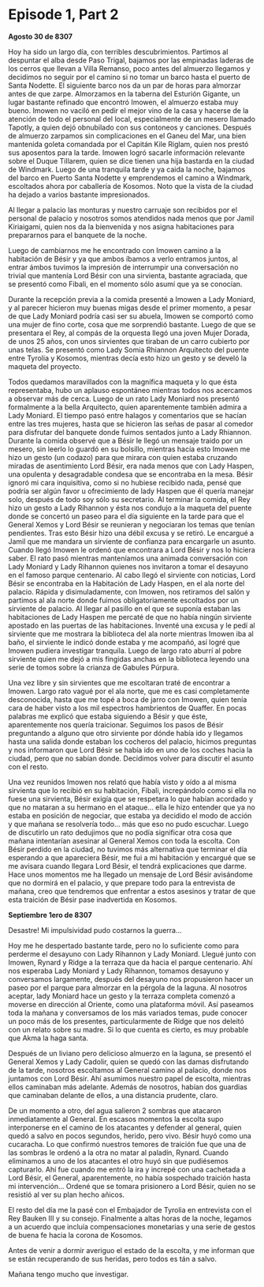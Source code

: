 # Episode 1, Part 2

**Agosto 30 de 8307**

Hoy ha sido un largo día, con terribles descubrimientos.
Partimos al despuntar el alba desde Paso Trigal, bajamos por las empinadas laderas de los cerros que llevan a Villa Remanso, poco antes del almuerzo llegamos y decidimos no seguir por el camino si no tomar un barco hasta el puerto de Santa Nodette. El siguiente barco nos da un par de horas para almorzar antes de que zarpe. Almorzamos en la taberna del Esturión Gigante, un lugar bastante refinado que encontró Imowen, el almuerzo estaba muy bueno. Imowen no vaciló en pedir el mejor vino de la casa y hacerse de la atención de todo el personal del local, especialmente de un mesero llamado Tapotly, a quien dejó obnubilado con sus contoneos y canciones.
Después de almuerzo zarpamos sin complicaciones en el Ganeu del Mar, una bien mantenida goleta comandada por el Capitán Kile Riglam, quien nos prestó sus aposentos para la tarde. Imowen logró sacarle información relevante sobre el Duque Tillarem, quien se dice tienen una hija bastarda en la ciudad de Windmark.
Luego de una tranquila tarde y ya caida la noche, bajamos del barco en Puerto Santa Nodette y emprendemos el camino a Windmark, escoltados ahora por caballería de Kosomos. Noto que la vista de la ciudad ha dejado a varios bastante impresionados.

Al llegar a palacio las monturas y nuestro carruaje son recibidos por el personal de palacio y nosotros somos atendidos nada menos que por Jamil Kiriaigami, quien nos da la bienvenida y nos asigna habitaciones para prepararnos para el banquete de la noche.

Luego de cambiarnos me he encontrado con Imowen camino a la habitación de Bésir y ya que ambos íbamos a verlo entramos juntos, al entrar ámbos tuvimos la impresión de interrumpir una conversación no trivial que mantenía Lord Bésir con una sirvienta, bastante agraciada, que se presentó como Fibali, en el momento sólo asumí que ya se conocían.

Durante la recepción previa a la comida presenté a Imowen a Lady Moniard, y al parecer hicieron muy buenas migas desde el primer momento, a pesar de que Lady Moniard podría casi ser su abuela, Imowen se comportó como una mujer de fino corte, cosa que me sorprendió bastante. Luego de que se presentara el Rey, al compás de la orquesta llegó una joven Mujer Dorada, de unos 25 años, con unos sirvientes que tiraban de un carro cubierto por unas telas. Se presentó como Lady Somia Rhiannon Arquitecto del puente entre Tyrolia y Kosomos, mientras decía esto hizo un gesto y se develó la maqueta del proyecto.

Todos quedamos maravillados con la magnífica maqueta y lo que ésta representaba, hubo un aplauso espontáneo mientras todos nos acercamos a observar más de cerca.
Luego de un rato Lady Moniard nos presentó formalmente a la bella Arquitecto, quien aparentemente también admira a Lady Moniard. El tiempo pasó entre halagos y comentarios que se hacían entre las tres mujeres, hasta que se hicieron las señas de pasar al comedor para disfrutar del banquete donde fuimos sentados junto a Lady Rhiannon.
Durante la comida observé que a Bésir le llegó un mensaje traido por un mesero, sin leerlo lo guardó en su bolsillo, mientras hacía esto Imowen me hizo un gesto (un codazo) para que mirara con quien estaba cruzando miradas de asentimiento Lord Bésir, era nada menos que con Lady Haspen, una opulenta y desagradable condesa que se encontraba en la mesa. Bésir ignoró mi cara inquisitiva, como si no hubiese recibido nada, pensé que podría ser algún favor u ofrecimiento de lady Haspen que él quería manejar solo, después de todo soy sólo su secretario.
Al terminar la comida, el Rey hizo un gesto a Lady Rihannon y ésta nos condujo a la maqueta del puente donde se concertó un paseo para el día siguiente en la tarde para que el General Xemos y Lord Bésir se reunieran y negociaran los temas que tenían pendientes. Tras esto Bésir hizo una débil excusa y se retiró.
Le encargué a Jamil que me mandara un sirviente de confianza para encargarle un asunto. Cuando llegó Imowen le ordenó que encontrara a Lord Bésir y nos lo hiciera saber.
El rato pasó mientras manteníamos una animada conversación con Lady Moniard y Lady Rihannon quienes nos invitaron a tomar el desayuno en el famoso parque centenario.
Al cabo llegó el sirviente con noticias, Lord Bésir se encontraba en la Habitación de Lady Haspen, en el ala norte del palacio. Rápida y disimuladamente, con Imowen, nos retiramos del salón y partimos al ala norte donde fuimos obligatoriamente escoltados por un sirviente de palacio. Al llegar al pasillo en el que se suponía estaban las habitaciones de Lady Haspen me percaté de que no había ningún sirviente apostado en las puertas de las habitaciones. Inventé una excusa y le pedí al sirviente que me mostrara la biblioteca del ala norte mientras Imowen iba al baño, el sirviente le indicó donde estaba y me acompañó, así logré que Imowen pudiera investigar tranquila. Luego de largo rato aburrí al pobre sirviente quien me dejó a mis fingidas anchas en la biblioteca leyendo una serie de tomos sobre la crianza de Gabules Púrpura.

Una vez libre y sin sirvientes que me escoltaran traté de encontrar a Imowen. Largo rato vagué por el ala norte, que me es casi completamente desconocida, hasta que me topé a boca de jarro con Imowen, quien tenía cara de haber visto a los mil espectros hambrientos de Quaffer. En pocas palabras me explicó que estaba siguiendo a Bésir y que éste, aparentemente nos quería traicionar. Seguimos los pasos de Bésir preguntando a alguno que otro sirviente por dónde había ido y llegamos hasta una salida donde estaban los cocheros del palacio, hicimos preguntas y nos informaron que Lord Bésir se había ido en uno de los coches hacia la ciudad, pero que no sabían donde. Decidimos volver para discutir el asunto con el resto.

Una vez reunidos Imowen nos relató que había visto y oído a al misma sirvienta que lo recibió en su habitación, Fibali, increpándolo como si ella no fuese una sirvienta, Bésir exigía que se respetara lo que habían acordado y que no mataran a su hermano en el ataque... ella le hizo entender que ya no estaba en posición de negociar, que estaba ya decidido el modo de acción y que mañana se resolvería todo... más que eso no pudo escuchar.
Luego de discutirlo un rato dedujimos que no podía significar otra cosa que mañana intentarían asesinar al General Xemos con toda la escolta. Con Bésir perdido en la ciudad, no tuvimos más alternativa que terminar el día esperando a que apareciera Bésir, me fui a mi habitación y encargué que se me avisara cuando llegara Lord Bésir, el tendrá explicaciones que darme.
Hace unos momentos me ha llegado un mensaje de Lord Bésir avisándome que no dormirá en el palacio, y que prepare todo para la entrevista de mañana, creo que tendremos que enfrentar a estos asesinos y tratar de que esta traición de Bésir pase inadvertida en Kosomos.

**Septiembre 1ero de 8307**

Desastre! Mi impulsividad pudo costarnos la guerra...

Hoy me he despertado bastante tarde, pero no lo suficiente como para perderme el desayuno con Lady Rihannon y Lady Moniard.
Llegué junto con Imowen, Rynard y Ridge a la terraza que da hacia el parque centenario. Ahí nos esperaba Lady Moniard y Lady Rihannon, tomamos desayuno y conversamos largamente, después del desayuno nos propusieron hacer un paseo por el parque para almorzar en la pérgola de la laguna. Al nosotros aceptar, lady Moniard hace un gesto y la terraza completa comenzó a moverse en dirección al Oriente, como una plataforma móvil. Así paseamos toda la mañana y conversamos de los más variados temas, pude conocer un poco más de los presentes, particularmente de Ridge que nos deleitó con un relato sobre su madre. Si lo que cuenta es cierto, es muy probable que Akma la haga santa.

Después de un liviano pero delicioso almuerzo en la laguna, se presentó el General Xemos y Lady Cadolir, quien se quedó con las damas disfrutando de la tarde, nosotros escoltamos al General camino al palacio, donde nos juntamos con Lord Bésir. Ahí asumimos nuestro papel de escolta, mientras ellos caminaban más adelante. Además de nosotros, habían dos guardias que caminaban delante de ellos, a una distancia prudente, claro.

De un momento a otro, del agua salieron 2 sombras que atacaron inmediatamente al General. En escasos momentos la escolta supo interponerse en el camino de los atacantes y defender al general, quien quedó a salvo en pocos segundos, herido, pero vivo. Bésir huyó como una cucaracha. Lo que confirmó nuestros temores de traición fue que una de las sombras le ordenó a la otra no matar al paladín, Rynard. Cuando eliminamos a uno de los atacantes el otro huyó sin que pudiésemos capturarlo. Ahí fue cuando me entró la ira y increpé con una cachetada a Lord Bésir, el General, aparentemente, no había sospechado traición hasta mi intervención...
Ordené que se tomara prisionero a Lord Bésir, quien no se resistió al ver su plan hecho añicos.

El resto del día me la pasé con el Embajador de Tyrolia en entrevista con el Rey Bauken III y su consejo. Finalmente a altas horas de la noche, legamos a un acuerdo que incluía compensaciones monetarias y una serie de gestos de buena fe hacia la corona de Kosomos.

Antes de venir a dormir averiguo el estado de la escolta, y me informan que se están recuperando de sus heridas, pero todos es tán a salvo.

Mañana tengo mucho que investigar.